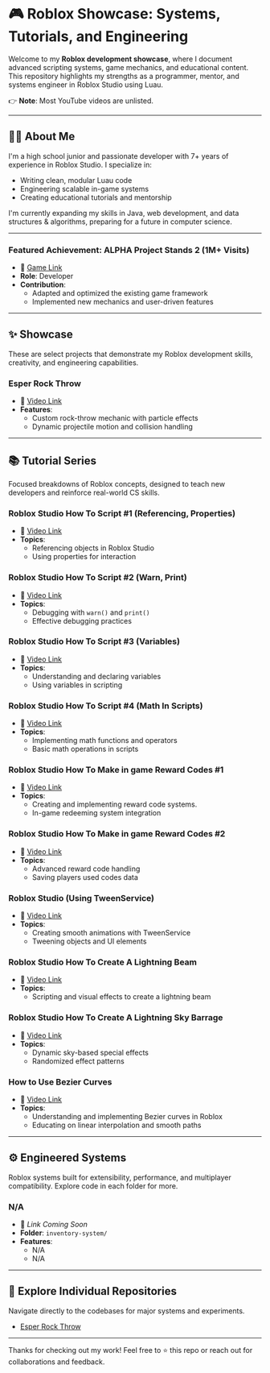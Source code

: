 # 🎮 Roblox Showcase: Systems, Tutorials, and Engineering

Welcome to my **Roblox development showcase**, where I document advanced scripting systems, game mechanics, and educational content. This repository highlights my strengths as a programmer, mentor, and systems engineer in Roblox Studio using Luau.

👉 **Note**: Most YouTube videos are unlisted.

---

## 👨‍💻 About Me
I'm a high school junior and passionate developer with 7+ years of experience in Roblox Studio. I specialize in:

- Writing clean, modular Luau code
- Engineering scalable in-game systems
- Creating educational tutorials and mentorship

I'm currently expanding my skills in Java, web development, and data structures & algorithms, preparing for a future in computer science.

---
### Featured Achievement: ALPHA Project Stands 2 (1M+ Visits)
- 🔗 [Game Link](https://www.roblox.com/pt/games/4906760764/ALPHA-Project-Stands-2)
- **Role**: Developer
- **Contribution**:
  - Adapted and optimized the existing game framework
  - Implemented new mechanics and user-driven features

---
## ✨ Showcase
These are select projects that demonstrate my Roblox development skills, creativity, and engineering capabilities.

### Esper Rock Throw
- 🔗 [Video Link](https://youtu.be/MqsvDqcbu70) 
- **Features**:
  - Custom rock-throw mechanic with particle effects
  - Dynamic projectile motion and collision handling

---

## 📚 Tutorial Series
Focused breakdowns of Roblox concepts, designed to teach new developers and reinforce real-world CS skills.

### Roblox Studio How To Script #1 (Referencing, Properties)
- 🔗 [Video Link](https://youtu.be/bvT5z6SjncQ)
- **Topics**:
  - Referencing objects in Roblox Studio
  - Using properties for interaction

### Roblox Studio How To Script #2 (Warn, Print)
- 🔗 [Video Link](https://youtu.be/C1_c33gNdOg)
- **Topics**:
  - Debugging with `warn()` and `print()`
  - Effective debugging practices

### Roblox Studio How To Script #3 (Variables)
- 🔗 [Video Link](https://youtu.be/hvT5742cYzE)
- **Topics**:
  - Understanding and declaring variables
  - Using variables in scripting

### Roblox Studio How To Script #4 (Math In Scripts)
- 🔗 [Video Link](https://youtu.be/IQxfUyzNWMo)
- **Topics**:
  - Implementing math functions and operators
  - Basic math operations in scripts

### Roblox Studio How To Make in game Reward Codes #1
- 🔗 [Video Link](https://youtu.be/Ymai35WnMs0)
- **Topics**:
  - Creating and implementing reward code systems.
  - In-game redeeming system integration

### Roblox Studio How To Make in game Reward Codes #2
- 🔗 [Video Link](https://youtu.be/ou2QTyS6Wqo)
- **Topics**:
  - Advanced reward code handling
  - Saving players used codes data 

### Roblox Studio (Using TweenService)
- 🔗 [Video Link](https://youtu.be/ou2QTyS6Wqo)
- **Topics**:
  - Creating smooth animations with TweenService
  - Tweening objects and UI elements

### Roblox Studio How To Create A Lightning Beam
- 🔗 [Video Link](https://youtu.be/1LnL90xNNs4)
- **Topics**:
  - Scripting and visual effects to create a lightning beam

### Roblox Studio How To Create A Lightning Sky Barrage
- 🔗 [Video Link](https://youtu.be/MYtdB5BKGAs)
- **Topics**:
  - Dynamic sky-based special effects
  - Randomized effect patterns

### How to Use Bezier Curves
- 🔗 [Video Link](https://youtu.be/sStz08Qqtuc)
- **Topics**:
  - Understanding and implementing Bezier curves in Roblox
  - Educating on linear interpolation and smooth paths

---

## ⚙️ Engineered Systems
Roblox systems built for extensibility, performance, and multiplayer compatibility. Explore code in each folder for more.

### N/A
- 🔗 *Link Coming Soon*
- **Folder**: `inventory-system/`
- **Features**:
  - N/A
  - N/A


---

## 📃 Explore Individual Repositories
Navigate directly to the codebases for major systems and experiments.

- [Esper Rock Throw](https://github.com/JJGamecity/esper-rock-throw)


---

Thanks for checking out my work! Feel free to ⭐ this repo or reach out for collaborations and feedback.
